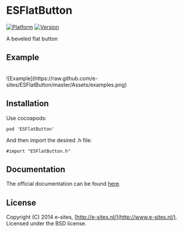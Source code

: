 ESFlatButton
============
[![Platform](https://cocoapod-badges.herokuapp.com/p/ESFlatButton/badge.png)](http://cocoadocs.org/docsets/ESFlatButton)
[![Version](https://cocoapod-badges.herokuapp.com/v/ESFlatButton/badge.png)](http://cocoadocs.org/docsets/ESFlatButton)

A beveled flat button


## Example
<br>
![Example](https://raw.github.com/e-sites/ESFlatButton/master/Assets/examples.png)


## Installation
Use cocoapods:

	pod 'ESFlatButton'
	
And then import the desired .h file:
	
	#import "ESFlatButton.h"
	
## Documentation
The official documentation can be found [here](http://cocoadocs.org/docsets/ESFlatButton/).


## License
Copyright (C) 2014 e-sites, [http://e-sites.nl/](http://www.e-sites.nl/). Licensed under the BSD license.


